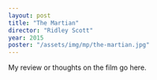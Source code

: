 ```yaml
---
layout: post
title: "The Martian"
director: "Ridley Scott"
year: 2015
poster: "/assets/img/mp/the-martian.jpg"
---
```


My review or thoughts on the film go here.
